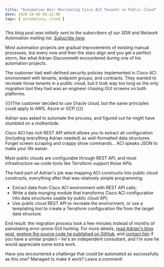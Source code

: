 ```yaml
---
title: "Automation Win: Recreating Cisco ACI Tenants in Public Cloud"
date: 2020-10-08 06:22:00
tags: [ automation, cloud ]
---
```

*This blog post was initially sent to the subscribers of our SDN and Network Automation mailing list. [Subscribe here](http://www.ipspace.net/Subscribe/Five_SDN_Tips).*

Most automation projects are gradual improvements of existing manual processes, but every now and then the stars align and you get a perfect storm, like what Adrian Giacommetti encountered during one of his automation projects.

The customer had well-defined security policies implemented in Cisco ACI environment with tenants, endpoint groups, and contracts. They wanted to recreate those tenants in a public cloud, but it took way too long as the only migration tool they had was an engineer chasing GUI screens on both platforms.
<!--more-->
{{<note>}}The customer decided to use Oracle cloud, but the same principles could apply to AWS, Azure or GCP.{{</note>}}

Adrian was asked to automate the process, and figured out he might have stumbled on a motherlode.

Cisco ACI has rich REST API which allows you to extract all configuration (including everything Adrian needed) as well-formatted data structures. Forget screen scraping and crappy show commands... ACI speaks JSON to make your life easier.

Most public clouds are configurable through REST API, and most infrastructure-as-code tools like Terraform support those APIs.

The hard part of Adrian's job was mapping ACI constructs into public cloud constructs, everything after that was relatively simple programming:

* Extract data from Cisco ACI environment with REST API calls;
* Write a data munging module that transforms Cisco ACI configuration into data structures usable by public cloud API;
* Use public cloud REST API to recreate the environment, or use a templating tool to create a Terraform configuration file from the target data structure.

End result: the migration process took a few minutes instead of months of painstaking error-prone GUI hunting. For more details, [read Adrian's blog post](https://adriangiacometti.net/index.php/2020/09/25/aci-to-oci-with-terraform/), [explore the source code he published on GitHub](https://github.com/aegiacometti/cloud-automation), and [contact him](https://www.linkedin.com/in/adrian-giacometti/) if you have a similar project – he's an independent consultant, and I'm sure he would appreciate some extra work.

Have you encountered a challenge that could be automated as successfully as this one? Managed to make it work? Leave a comment!